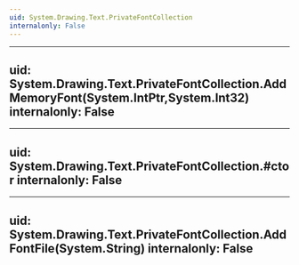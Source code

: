 ```yaml
---
uid: System.Drawing.Text.PrivateFontCollection
internalonly: False
---
```


---
uid: System.Drawing.Text.PrivateFontCollection.AddMemoryFont(System.IntPtr,System.Int32)
internalonly: False
---

---
uid: System.Drawing.Text.PrivateFontCollection.#ctor
internalonly: False
---

---
uid: System.Drawing.Text.PrivateFontCollection.AddFontFile(System.String)
internalonly: False
---
